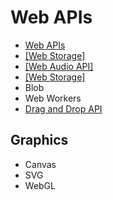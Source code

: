# Web APIs

* [Web APIs](https://developer.mozilla.org/en-US/docs/Web/API)
* [[Web Storage]](web-storage)
* [[Web Audio API]](web-audio-api)
* [[Web Storage]](web-storage)
* Blob
* Web Workers
* [Drag and Drop API](https://developer.mozilla.org/en-US/docs/Web/API/HTML_Drag_and_Drop_API)


## Graphics

* Canvas
* SVG
* WebGL
